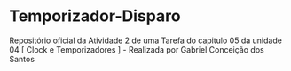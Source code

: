 # Temporizador-Disparo
 Repositório oficial da Atividade 2 de uma Tarefa do capitulo 05 da unidade 04 [ Clock e Temporizadores ] - Realizada por Gabriel Conceição dos Santos
